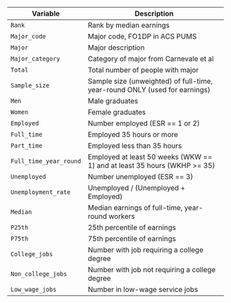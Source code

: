 Variable | Description
---|---------
`Rank` | Rank by median earnings
`Major_code` | Major code, FO1DP in ACS PUMS
`Major` | Major description
`Major_category` | Category of major from Carnevale et al
`Total` | Total number of people with major
`Sample_size` | Sample size (unweighted) of full-time, year-round ONLY (used for earnings)
`Men` | Male graduates
`Women` | Female graduates
`Employed` | Number employed (ESR == 1 or 2)
`Full_time` | Employed 35 hours or more
`Part_time` | Employed less than 35 hours
`Full_time_year_round` | Employed at least 50 weeks (WKW == 1) and at least 35 hours (WKHP >= 35)
`Unemployed` | Number unemployed (ESR == 3)
`Unemployment_rate` | Unemployed / (Unemployed + Employed)
`Median` | Median earnings of full-time, year-round workers
`P25th` | 25th percentile of earnings
`P75th` | 75th percentile of earnings
`College_jobs` | Number with job requiring a college degree
`Non_college_jobs` | Number with job not requiring a college degree
`Low_wage_jobs` | Number in low-wage service jobs